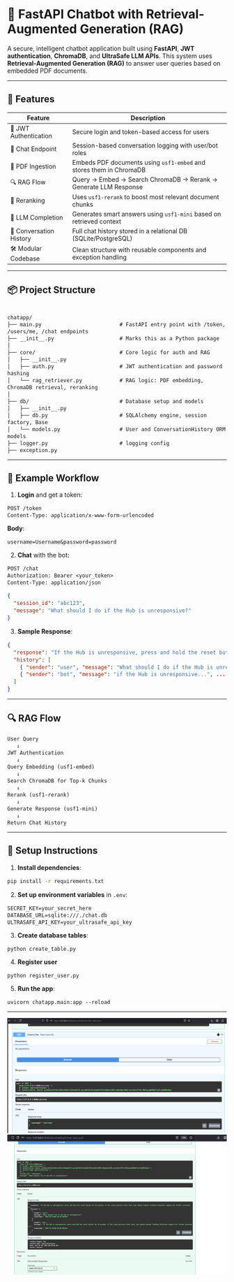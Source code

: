 

# 🤖 FastAPI Chatbot with Retrieval-Augmented Generation (RAG)

A secure, intelligent chatbot application built using **FastAPI**, **JWT authentication**, **ChromaDB**, and **UltraSafe LLM APIs**. This system uses **Retrieval-Augmented Generation (RAG)** to answer user queries based on embedded PDF documents.

---

## 🚀 Features

| Feature                  | Description                                                                 |
|--------------------------|-----------------------------------------------------------------------------|
| 🔐 JWT Authentication     | Secure login and token-based access for users                               |
| 💬 Chat Endpoint          | Session-based conversation logging with user/bot roles                      |
| 📄 PDF Ingestion          | Embeds PDF documents using `usf1-embed` and stores them in ChromaDB         |
| 🔍 RAG Flow               | Query → Embed → Search ChromaDB → Rerank → Generate LLM Response            |
| 🔁 Reranking              | Uses `usf1-rerank` to boost most relevant document chunks                    |
| 🧠 LLM Completion         | Generates smart answers using `usf1-mini` based on retrieved context         |
| 🧾 Conversation History   | Full chat history stored in a relational DB (SQLite/PostgreSQL)             |
| 🛠️ Modular Codebase       | Clean structure with reusable components and exception handling              |

---

## 📦 Project Structure

```

chatapp/
├── main.py                         # FastAPI entry point with /token, /users/me, /chat endpoints
├── __init__.py                     # Marks this as a Python package
│
├── core/                           # Core logic for auth and RAG
│   ├── __init__.py
│   ├── auth.py                     # JWT authentication and password hashing
│   └── rag_retriever.py            # RAG logic: PDF embedding, ChromaDB retrieval, reranking
│
├── db/                             # Database setup and models
│   ├── __init__.py
│   ├── db.py                       # SQLAlchemy engine, session factory, Base
│   └── models.py                   # User and ConversationHistory ORM models
├── logger.py                       # logging config
├── exception.py  

```

---

## 🧪 Example Workflow

1. **Login** and get a token:
```http
POST /token
Content-Type: application/x-www-form-urlencoded
```
**Body**:
```
username=Username&password=password
```

2. **Chat** with the bot:
```http
POST /chat
Authorization: Bearer <your_token>
Content-Type: application/json
```
```json
{
  "session_id": "abc123",
  "message": "What should I do if the Hub is unresponsive?"
}
```

3. **Sample Response**:
```json
{
  "response": "If the Hub is unresponsive, press and hold the reset button for 10 seconds. If the issue persists after that, you should contact TechEase Solutions support for further assistance.",
  "history": [
    { "sender": "user", "message": "What should I do if the Hub is unresponsive?", ... },
    { "sender": "bot", "message": "if the Hub is unresponsive...", ... }
  ]
}
```

---

## 🔍 RAG Flow

```
User Query
   ↓
JWT Authentication
   ↓
Query Embedding (usf1-embed)
   ↓
Search ChromaDB for Top-k Chunks
   ↓
Rerank (usf1-rerank)
   ↓
Generate Response (usf1-mini)
   ↓
Return Chat History
```

---

## 📁 Setup Instructions

1. **Install dependencies**:
```bash
pip install -r requirements.txt
```

2. **Set up environment variables** in `.env`:
```
SECRET_KEY=your_secret_here
DATABASE_URL=sqlite:///./chat.db
ULTRASAFE_API_KEY=your_ultrasafe_api_key
```

3. **Create database tables**:
```
python create_table.py

```
4. **Register user**
```
python register_user.py

```
5. **Run the app**:
```
uvicorn chatapp.main:app --reload
```

---




![alt text](image-1.png)
![alt text](image-2.png)
